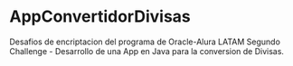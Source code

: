 # AppConvertidorDivisas
Desafios de encriptacion del programa de Oracle-Alura LATAM Segundo Challenge - Desarrollo de una App en Java para la conversion de Divisas.  
